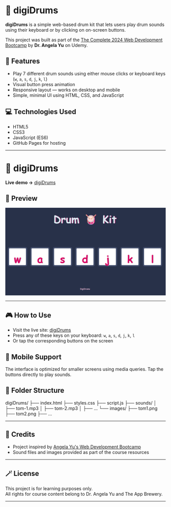 # 🥁 digiDrums

**digiDrums** is a simple web-based drum kit that lets users play drum sounds using their keyboard or by clicking on on-screen buttons.

This project was built as part of the [The Complete 2024 Web Development Bootcamp](https://www.udemy.com/course/the-complete-web-development-bootcamp/) by **Dr. Angela Yu** on Udemy.

## 🌟 Features

- Play 7 different drum sounds using either mouse clicks or keyboard keys (`w`, `a`, `s`, `d`, `j`, `k`, `l`)
- Visual button press animation
- Responsive layout — works on desktop and mobile
- Simple, minimal UI using HTML, CSS, and JavaScript

## 💻 Technologies Used

- HTML5
- CSS3
- JavaScript (ES6)
- GitHub Pages for hosting

---
# 🥁 digiDrums

**Live demo →** [digiDrums](https://rakmo5.github.io/digiDrums/)

## 🎨 Preview

![digiDrums Screenshot](./images/preview.png)

---

## 🎮 How to Use

- Visit the live site: [digiDrums](https://rakmo5.github.io/digiDrums/)
- Press any of these keys on your keyboard: `w`, `a`, `s`, `d`, `j`, `k`, `l`
- Or tap the corresponding buttons on the screen

## 📱 Mobile Support

The interface is optimized for smaller screens using media queries. Tap the buttons directly to play sounds.

## 📁 Folder Structure

digiDrums/
├── index.html
├── styles.css
├── script.js
├── sounds/
│ ├── tom-1.mp3
│ ├── tom-2.mp3
│ ├── ...
└── images/
├── tom1.png
├── tom2.png
├── ...

---


## 🙏 Credits

- Project inspired by [Angela Yu's Web Development Bootcamp](https://www.udemy.com/course/the-complete-web-development-bootcamp/)
- Sound files and images provided as part of the course resources

---

## 🪄 License

This project is for learning purposes only.  
All rights for course content belong to Dr. Angela Yu and The App Brewery.

---


